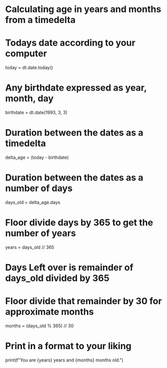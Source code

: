 # Calculating age in years and months from a timedelta
# Todays date according to your computer
today  = dt.date.today()
# Any birthdate expressed as year, month, day
birthdate = dt.date(1993, 3, 3)
# Duration between the dates as a timedelta
delta_age = (today - birthdate)
# Duration between the dates as a number of days
days_old = delta_age.days
# Floor divide days by 365 to get the number of years
years = days_old // 365
# Days Left over is remainder of days_old divided by 365
# Floor divide that remainder by 30 for approximate months
months = (days_old % 365) // 30
# Print in a format to your liking
print(f"You are {years} years and {months} months old.")
